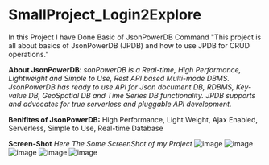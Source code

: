 # SmallProject_Login2Explore
In this Project I have Done Basic of JsonPowerDB Command
"This project is all about basics of JsonPowerDB (JPDB) and how to use JPDB for CRUD operations."

**About JsonPowerDB**:
		 *sonPowerDB is a Real-time, High Performance, Lightweight and Simple to Use, Rest API based Multi-mode DBMS. JsonPowerDB has ready to use API for Json document DB, RDBMS, Key-value DB, GeoSpatial DB and Time Series DB functionality. JPDB supports and advocates for true serverless and pluggable API development.*
		 
		 
**Benifites of JsonPowerDB:**
	High Performance,
	Light Weight,
	Ajax Enabled,
	Serverless,
	Simple to Use,
	Real-time Database
	
**Screen-Shot**
*Here The Some ScreenShot of my Project*
![image](https://user-images.githubusercontent.com/60979845/176438701-6db300fe-42a1-4962-902e-1ca8a92db11d.png)
![image](https://user-images.githubusercontent.com/60979845/176438719-23440498-7620-487c-baf0-491057e7d28a.png)
![image](https://user-images.githubusercontent.com/60979845/176438735-9bfa6b84-8790-4ba4-8af3-9ec8c39e3c0b.png)
![image](https://user-images.githubusercontent.com/60979845/176438749-67ea1919-da02-4a33-8949-6dbea8a79efa.png)
![image](https://user-images.githubusercontent.com/60979845/176438964-c4497197-ba2a-47b3-bc3c-17fcf21388b7.png)


       
  
